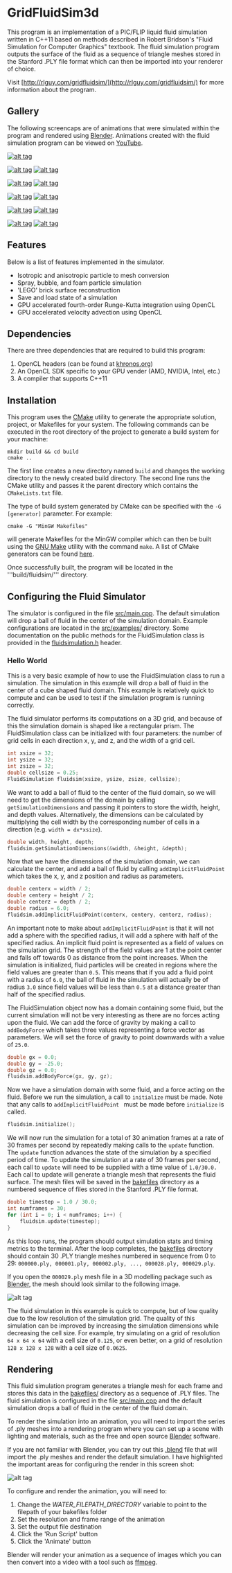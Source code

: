 # GridFluidSim3d

This program is an implementation of a PIC/FLIP liquid fluid simulation written in C++11 based on methods described in Robert Bridson's "Fluid Simulation for Computer Graphics" textbook. The fluid simulation program outputs the surface of the fluid as a sequence of triangle meshes stored in the Stanford .PLY file format which can then be imported into your renderer of choice.

Visit [http://rlguy.com/gridfluidsim/](http://rlguy.com/gridfluidsim/) for more information about the program.

## Gallery

The following screencaps are of animations that were simulated within the program and rendered using [Blender](http://www.blender.org). Animations created with the fluid simulation program can be viewed on [YouTube](https://www.youtube.com/rlguyportfolio).

[![alt tag](http://rlguy.com/gridfluidsim/images/fluid_text-github.jpg)](http://rlguy.com/gridfluidsim/images/fluid_text.jpg)

[![alt tag](http://rlguy.com/gridfluidsim/images/bunny-github.jpg)](http://rlguy.com/gridfluidsim/images/bunny.jpg) [![alt tag](http://rlguy.com/gridfluidsim/images/splash-github.jpg)](http://rlguy.com/gridfluidsim/images/splash.jpg)

[![alt tag](http://rlguy.com/gridfluidsim/images/diffuse-github.jpg)](http://rlguy.com/gridfluidsim/images/diffuse.jpg) [![alt tag](http://rlguy.com/gridfluidsim/images/diffuse_inflow-github.jpg)](http://rlguy.com/gridfluidsim/images/diffuse_inflow.jpg)

[![alt tag](http://rlguy.com/gridfluidsim/images/diffuse_particles-github.jpg)](http://rlguy.com/gridfluidsim/images/diffuse_particles.jpg) [![alt tag](http://rlguy.com/gridfluidsim/images/river_rapids-github.jpg)](http://rlguy.com/gridfluidsim/images/river_rapids.jpg)

[![alt tag](http://rlguy.com/gridfluidsim/images/lego_river-github.jpg)](http://rlguy.com/gridfluidsim/images/lego_river.jpg) [![alt tag](http://rlguy.com/gridfluidsim/images/lego_sphere-github.jpg)](http://rlguy.com/gridfluidsim/images/lego_sphere.jpg)

[![alt tag](http://rlguy.com/gridfluidsim/images/orbit-github.jpg)](http://rlguy.com/gridfluidsim/images/orbit.jpg) [![alt tag](http://rlguy.com/gridfluidsim/images/warped_gravity-github.jpg)](http://rlguy.com/gridfluidsim/images/warped_gravity.jpg)

## Features
Below is a list of features implemented in the simulator.

* Isotropic and anisotropic particle to mesh conversion
* Spray, bubble, and foam particle simulation
* 'LEGO' brick surface reconstruction
* Save and load state of a simulation
* GPU accelerated fourth-order Runge-Kutta integration using OpenCL
* GPU accelerated velocity advection using OpenCL

## Dependencies

There are three dependencies that are required to build this program:

1. OpenCL headers (can be found at [khronos.org](https://www.khronos.org/registry/cl/))
2. An OpenCL SDK specific to your GPU vender (AMD, NVIDIA, Intel, etc.)
3. A compiler that supports C++11

## Installation

This program uses the [CMake](https://cmake.org/) utility to generate the appropriate solution, project, or Makefiles for your system. The following commands can be executed in the root directory of the project to generate a build system for your machine:

```
mkdir build && cd build
cmake ..
```

The first line creates a new directory named ```build``` and changes the working directory to the newly created build directory. The second line runs the CMake utility and passes it the parent directory which contains the ```CMakeLists.txt``` file.

The type of build system generated by CMake can be specified with the ```-G [generator]``` parameter. For example:

```
cmake -G "MinGW Makefiles"
```

will generate Makefiles for the MinGW compiler which can then be built using the [GNU Make](https://www.gnu.org/software/make/) utility with the command ```make```. A list of CMake generators can be found [here](https://cmake.org/cmake/help/v3.0/manual/cmake-generators.7.html).

Once successfully built, the program will be located in the '''build/fluidsim/''' directory.

## Configuring the Fluid Simulator

The simulator is configured in the file [src/main.cpp](src/main.cpp). The default simulation will drop a ball of fluid in the center of the simulation domain. Example configurations are located in the [src/examples/](src/examples) directory. Some documentation on the public methods for the FluidSimulation class is provided in the [fluidsimulation.h](src/fluidsimulation.h) header.

### Hello World

This is a very basic example of how to use the FluidSimulation class to run a simulation. The simulation in this example will drop a ball of fluid in the center of a cube shaped fluid domain. This example is relatively quick to compute and can be used to test if the simulation program is running correctly.

The fluid simulator performs its computations on a 3D grid, and because of this the simulation domain is shaped like a rectangular prism. The FluidSimulation class can be initialized with four parameters: the number of grid cells in each direction x, y, and z, and the width of a grid cell.

```c++
int xsize = 32;
int ysize = 32;
int zsize = 32;
double cellsize = 0.25;
FluidSimulation fluidsim(xsize, ysize, zsize, cellsize);
```

We want to add a ball of fluid to the center of the fluid domain, so we will need to get the dimensions of the domain by calling `getSimulationDimensions` and passing it pointers to store the width, height, and depth values. Alternatively, the dimensions can be calculated by multiplying the cell width by the corresponding number of cells in a direction (e.g. `width = dx*xsize`).

```c++
double width, height, depth;
fluidsim.getSimulationDimensions(&width, &height, &depth);
```

Now that we have the dimensions of the simulation domain, we can calculate the center, and add a ball of fluid by calling `addImplicitFluidPoint` which takes the x, y, and z position and radius as parameters. 

```c++
double centerx = width / 2;
double centery = height / 2;
double centerz = depth / 2;
double radius = 6.0;
fluidsim.addImplicitFluidPoint(centerx, centery, centerz, radius);
```

An important note to make about `addImplicitFluidPoint` is that it will not add a sphere with the specified radius, it will add a sphere with half of the specified radius. An implicit fluid point is represented as a field of values on the simulation grid. The strength of the field values are 1 at the point center and falls off towards 0 as distance from the point increases. When the simulation is initialized, fluid particles will be created in regions where the field values are greater than `0.5`. This means that if you add a fluid point with a radius of `6.0`, the ball of fluid in the simulation will actually be of radius `3.0` since field values will be less than `0.5` at a distance greater than half of the specified radius.

The FluidSimulation object now has a domain containing some fluid, but the current simulation will not be very interesting as there are no forces acting upon the fluid. We can add the force of gravity by making a call to `addBodyForce` which takes three values representing a force vector as parameters. We will set the force of gravity to point downwards with a value of `25.0`.

```c++
double gx = 0.0;
double gy = -25.0;
double gz = 0.0;
fluidsim.addBodyForce(gx, gy, gz);
```

Now we have a simulation domain with some fluid, and a force acting on the fluid. Before we run the simulation, a call to `initialize` must be made. Note that any calls to `addImplicitFluidPoint ` must be made before `initialize` is called.

```c++
fluidsim.initialize();
```

We will now run the simulation for a total of 30 animation frames at a rate of 30 frames per second by repeatedly making calls to the `update` function. The `update` function advances the state of the simulation by a specified period of time. To update the simulation at a rate of 30 frames per second, each call to `update` will need to be supplied with a time value of `1.0/30.0.` Each call to update will generate a triangle mesh that represents the fluid surface. The mesh files will be saved in the [bakefiles](bakefiles/) directory as a numbered sequence of files stored in the Stanford .PLY file format.

```c++
double timestep = 1.0 / 30.0;
int numframes = 30;
for (int i = 0; i < numframes; i++) {
    fluidsim.update(timestep);
}
```

As this loop runs, the program should output simulation stats and timing metrics to the terminal. After the loop completes, the [bakefiles](bakefiles/) directory should contain 30 .PLY triangle meshes numbered in sequence from 0 to 29: `000000.ply, 000001.ply, 000002.ply, ..., 000028.ply, 000029.ply`.

If you open the `000029.ply` mesh file in a 3D modelling package such as [Blender](http://www.blender.org), the mesh should look similar to the following image.

![alt tag](http://rlguy.com/gridfluidsim/images/hello_world_frame30.jpg)

The fluid simulation in this example is quick to compute, but of low quality due to the low resolution of the simulation grid. The quality of this simulation can be improved by increasing the simulation dimensions while decreasing the cell size. For example, try simulating on a grid of resolution `64 x 64 x 64` with a cell size of `0.125`, or even better, on a grid of resolution `128 x 128 x 128` with a cell size of `0.0625`.

## Rendering

This fluid simulation program generates a triangle mesh for each frame and stores this data in the [bakefiles/](src/bakefiles) directory as a sequence of .PLY files. The fluid simulation is configured in the file [src/main.cpp](src/main.cpp) and the default simulation drops a ball of fluid in the center of the fluid domain.

To render the simulation into an animation, you will need to import the series of .ply meshes into a rendering program where you can set up a scene with lighting and materials, such as the free and open source [Blender](http://www.blender.org) software.

If you are not familiar with Blender, you can try out this [.blend](https://drive.google.com/file/d/0B1bzpKpnt4f4LVBLUGZtVDZsaWc) file that will import the .ply meshes and render the default simulation. I have highlighted the important areas for configuring the render in this screen shot:

![alt tag](http://rlguy.com/gridfluidsim/images/blender-default_sim_render_screenshot.jpg)

To configure and render the animation, you will need to:

1. Change the _WATER_FILEPATH_DIRECTORY_ variable to point to the filepath of your bakefiles folder
2. Set the resolution and frame range of the animation
3. Set the output file destination
4. Click the 'Run Script' button
5. Click the 'Animate' button

Blender will render your animation as a sequence of images which you can then convert into a video with a tool such as [ffmpeg](https://ffmpeg.org/).
